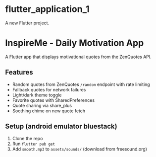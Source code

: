 # flutter_application_1

A new Flutter project.

# InspireMe - Daily Motivation App

A Flutter app that displays motivational quotes from the ZenQuotes API.

## Features
- Random quotes from ZenQuotes `/random` endpoint with rate limiting
- Fallback quotes for network failures
- Light/dark theme toggle
- Favorite quotes with SharedPreferences
- Quote sharing via share_plus
- Soothing chime on new quote fetch

## Setup (android emulator bluestack)
1. Clone the repo
2. Run `flutter pub get`
3. Add `smooth.mp3` to `assets/sounds/` (download from freesound.org)

